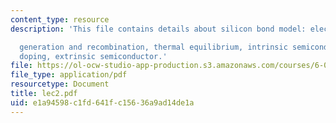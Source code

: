 ```yaml
---
content_type: resource
description: 'This file contains details about silicon bond model: electrons and holes,

  generation and recombination, thermal equilibrium, intrinsic semiconductor, and
  doping, extrinsic semiconductor.'
file: https://ol-ocw-studio-app-production.s3.amazonaws.com/courses/6-012-microelectronic-devices-and-circuits-fall-2005/e1a94598c1fd641fc15636a9ad14de1a_lec2.pdf
file_type: application/pdf
resourcetype: Document
title: lec2.pdf
uid: e1a94598-c1fd-641f-c156-36a9ad14de1a
---
```

